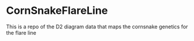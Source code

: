 # CornSnakeFlareLine
This is a repo of the D2 diagram data that maps the cornsnake genetics for the flare line 

